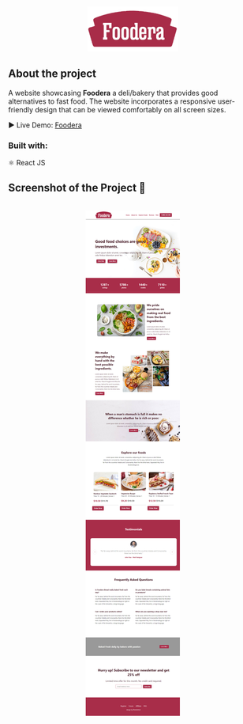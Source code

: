 <div align="center">
  <img
    src="/src/assets/logo.png"
    alt="Foodera logo"
  />
</div>

<h2>About the project</h2>

<p>A website showcasing <b>Foodera</b> a deli/bakery that provides good alternatives to fast food. The website incorporates a responsive user-friendly design that can be viewed comfortably on all screen sizes.</p>

▶ Live Demo: <a href="https://foodera-landing-page.vercel.app/">Foodera</a>

<h3>Built with:</h3>
⚛ React JS

<h2>Screenshot of the Project 📸</h2>
<br>
<div align='center'>
  <img
    src="src/assets/foodera-home-page.png"
    alt="Foodera home page screenshot"
  />
</div>
